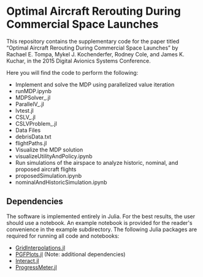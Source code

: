 # Optimal Aircraft Rerouting During Commercial Space Launches

This repository contains the supplementary code for the paper titled “Optimal Aircraft Rerouting During Commercial Space Launches” by Rachael E. Tompa, Mykel J. Kochenderfer, Rodney Cole, and James K. Kuchar, in the 2015 Digital Avionics Systems Conference. 

Here you will find the code to perform the following:
*	Implement and solve the MDP using parallelized value iteration
  *	runMDP.ipynb
  * MDPSolver_.jl
  * ParallelV_.jl
  * lvtest.jl
  * CSLV_.jl
  * CSLVProblem_.jl
*	Data Files
  * debrisData.txt
  * flightPaths.jl
*	Visualize the MDP solution
  * visualizeUtilityAndPolicy.ipynb
*	Run simulations of the airspace to analyze historic, nominal, and proposed aircraft flights
  * proposedSimulation.ipynb
  * nominalAndHistoricSimulation.ipynb

## Dependencies

The software is implemented entirely in Julia. For the best results, the user should use a notebook. An example notebook is provided for the reader's convenience in the example subdirectory. The following Julia packages are required for running all code and notebooks:
*	[GridInterpolations.jl](https://github.com/sisl/GridInterpolations.jl)
*	[PGFPlots.jl](https://github.com/sisl/PGFPlots.jl) (Note: additional dependencies)
*	[Interact.jl](https://github.com/JuliaLang/Interact.jl)
*	[ProgressMeter.jl](https://github.com/timholy/ProgressMeter.jl)

